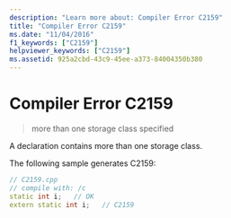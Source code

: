 ```yaml
---
description: "Learn more about: Compiler Error C2159"
title: "Compiler Error C2159"
ms.date: "11/04/2016"
f1_keywords: ["C2159"]
helpviewer_keywords: ["C2159"]
ms.assetid: 925a2cbd-43c9-45ee-a373-84004350b380
---
```

# Compiler Error C2159

> more than one storage class specified

A declaration contains more than one storage class.

The following sample generates C2159:

```cpp
// C2159.cpp
// compile with: /c
static int i;   // OK
extern static int i;   // C2159
```
